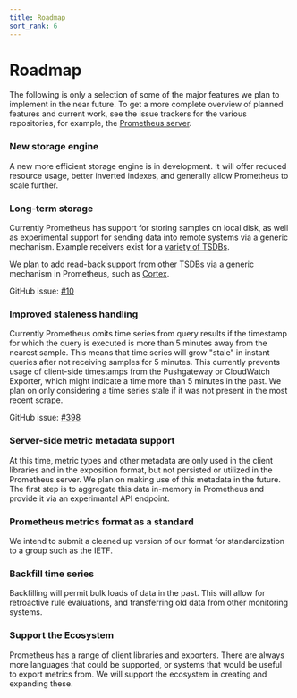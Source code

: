 ```yaml
---
title: Roadmap
sort_rank: 6
---
```


# Roadmap

The following is only a selection of some of the major features we plan to
implement in the near future. To get a more complete overview of planned
features and current work, see the issue trackers for the various repositories,
for example, the [Prometheus
server](https://github.com/prometheus/prometheus/issues).

### New storage engine

A new more efficient storage engine is in development. It will offer reduced
resource usage, better inverted indexes, and generally allow Prometheus to
scale further.

### Long-term storage

Currently Prometheus has support for storing samples on local disk, as well as
experimental support for sending data into remote systems via a generic mechanism.
Example receivers exist for a [variety of TSDBs](https://github.com/prometheus/prometheus/tree/master/documentation/examples/remote_storage).

We plan to add read-back support from other TSDBs via a generic mechanism in Prometheus,
such as [Cortex](https://github.com/weaveworks/cortex).

GitHub issue: [#10](https://github.com/prometheus/prometheus/issues/10)

### Improved staleness handling

Currently Prometheus omits time series from query results if the timestamp for
which the query is executed is more than 5 minutes away from the nearest
sample. This means that time series will grow "stale" in instant queries after
not receiving samples for 5 minutes. This currently prevents usage of
client-side timestamps from the Pushgateway or CloudWatch Exporter, which might
indicate a time more than 5 minutes in the past. We plan on only considering a
time series stale if it was not present in the most recent scrape.

GitHub issue: [#398](https://github.com/prometheus/prometheus/issues/398)

### Server-side metric metadata support

At this time, metric types and other metadata are only used in the
client libraries and in the exposition format, but not persisted or
utilized in the Prometheus server. We plan on making use of this
metadata in the future. The first step is to aggregate this data in-memory
in Prometheus and provide it via an experimantal API endpoint.

### Prometheus metrics format as a standard

We intend to submit a cleaned up version of our format for standardization
to a group such as the IETF.

### Backfill time series

Backfilling will permit bulk loads of data in the past. This will allow for
retroactive rule evaluations, and transferring old data from other monitoring
systems.

### Support the Ecosystem

Prometheus has a range of client libraries and exporters. There are always more
languages that could be supported, or systems that would be useful to export
metrics from. We will support the ecosystem in creating and expanding these.
